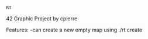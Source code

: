 	RT
42 Graphic Project	by cpierre

Features:
	-can create a new empty map using ./rt create <filename>
